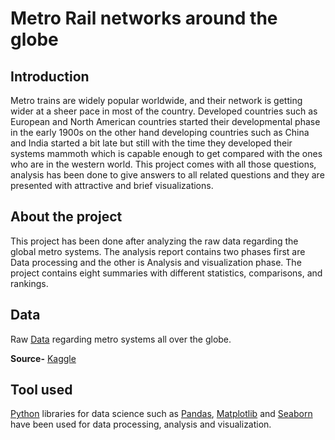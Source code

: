 # Metro Rail networks around the globe

## Introduction
Metro trains are widely popular worldwide, and their network is getting wider at a sheer pace in most of the country. Developed countries such as European and North American countries started their developmental phase in the early 1900s on the other hand developing countries such as China and India started a bit late but still with the time they developed their systems mammoth which is capable enough to get compared with the ones who are in the western world. This project comes with all those questions, analysis has been done to give answers to all related questions and they are presented with attractive and brief visualizations.

##  About the project
This project has been done after analyzing the raw data regarding the global metro systems. The analysis report contains two phases first are Data processing and the other is Analysis and visualization phase. The project contains eight summaries with different statistics, comparisons, and rankings.

## Data 
 Raw [Data](https://www.kaggle.com/datasets/timmofeyy/-world-metro) regarding metro systems all over the globe.

**Source-** [Kaggle](https://en.wikipedia.org/wiki/Kaggle?msclkid=03d80831bbfc11ec9d7e06c7038a3318)

## Tool used
[Python](https://en.wikipedia.org/wiki/Python_(programming_language)?msclkid=613e6e99bbfc11ec9b625251e5001d58) libraries for data science such as [Pandas](https://www.bing.com/ck/a?!&&p=8038ce01e28ec211aaad9c9ad0734722fdc922d80eee326edbed5468c3c07039JmltdHM9MTY0OTk0NTM1MCZpZ3VpZD0zZTBlYWRlZC1jY2RlLTRjNzQtOTZkYi1mNGY4MDdiNzJkZjUmaW5zaWQ9NTUzMA&ptn=3&fclid=74720408-bbfc-11ec-9ffa-c07b896eb5db&u=a1aHR0cHM6Ly9lbi53aWtpcGVkaWEub3JnL3dpa2kvUGFuZGFzXyhzb2Z0d2FyZSk_bXNjbGtpZD03NDcyMDQwOGJiZmMxMWVjOWZmYWMwN2I4OTZlYjVkYg&ntb=1), [Matplotlib](https://www.bing.com/ck/a?!&&p=8a43c0bdc09b82c9c5dda7f4c54b63f52883e6087b4134b5f6c49f81db9680d9JmltdHM9MTY0OTk0NTM3NiZpZ3VpZD1kYTAyNmM5MS0xMjk2LTRlMTMtYjc3ZC00ZWZkM2JmMzg3YzUmaW5zaWQ9NTU5MA&ptn=3&fclid=83ffc606-bbfc-11ec-a120-610705c2480c&u=a1aHR0cHM6Ly9lbi53aWtpcGVkaWEub3JnL3dpa2kvTWF0cGxvdGxpYj9tc2Nsa2lkPTgzZmZjNjA2YmJmYzExZWNhMTIwNjEwNzA1YzI0ODBj&ntb=1) and [Seaborn](https://www.bing.com/ck/a?!&&p=8ca37540fcc57add24cd7afee94b5ab738b584d0e21750dd8ae9403fd8734166JmltdHM9MTY0OTk0NTM5NSZpZ3VpZD1iODE4NWUwYS1iNjBiLTRlY2QtYTNkMC1mZWY5NzVjMmM2MDgmaW5zaWQ9NTU4Mw&ptn=3&fclid=8f1b7a3b-bbfc-11ec-9041-2810be702c65&u=a1aHR0cDovL2VuLndpa2lwZWRpYS5vcmcvd2lraS9QeXRob25fKHByb2dyYW1taW5nX2xhbmd1YWdlKT9tc2Nsa2lkPThmMWI3YTNiYmJmYzExZWM5MDQxMjgxMGJlNzAyYzY1&ntb=1) have been used for data processing, analysis and visualization.

